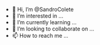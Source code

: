 - 👋 Hi, I’m @SandroColete
- 👀 I’m interested in ...
- 🌱 I’m currently learning ...
- 💞️ I’m looking to collaborate on ...
- 📫 How to reach me ...

<!---
SandroColete/SandroColete is a ✨ special ✨ repository because its `README.md` (this file) appears on your GitHub profile.
You can click the Preview link to take a look at your changes.
--->
